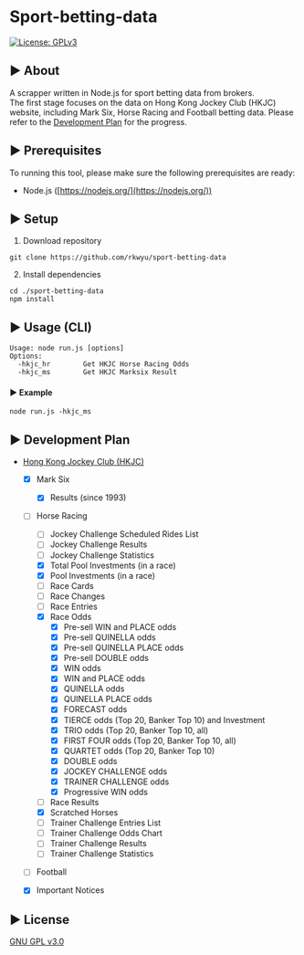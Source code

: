 # Sport-betting-data
[![License: GPLv3](https://img.shields.io/badge/License-GPLv3-blue.svg)](https://www.gnu.org/licenses/gpl-3.0)

## ▶️ About ##
A scrapper written in Node.js for sport betting data from brokers.  
The first stage focuses on the data on Hong Kong Jockey Club (HKJC) website, including Mark Six, Horse Racing and Football betting data. 
Please refer to the [Development Plan](#-development-plan) for the progress.

## ▶️ Prerequisites ##
To running this tool, please make sure the following prerequisites are ready:
- Node.js ([https://nodejs.org/](https://nodejs.org/))

## ▶️ Setup ##
1. Download repository  
```console
git clone https://github.com/rkwyu/sport-betting-data
```
2. Install dependencies
```console
cd ./sport-betting-data
npm install
```

## ▶️ Usage (CLI) ##
```console
Usage: node run.js [options]  
Options:  
  -hkjc_hr        Get HKJC Horse Racing Odds  
  -hkjc_ms        Get HKJC Marksix Result
```

#### ▶️ Example ####
```console
node run.js -hkjc_ms
```

## ▶️ Development Plan ##
- [Hong Kong Jockey Club (HKJC)](https://www.hkjc.com/)
  - [x] Mark Six
    - [x] Results (since 1993)
  - [ ] Horse Racing
    - [ ] Jockey Challenge Scheduled Rides List
    - [ ] Jockey Challenge Results
    - [ ] Jockey Challenge Statistics
    - [x] Total Pool Investments (in a race)
    - [x] Pool Investments (in a race)
    - [ ] Race Cards
    - [ ] Race Changes
    - [ ] Race Entries
    - [x] Race Odds
      - [x] Pre-sell WIN and PLACE odds
      - [x] Pre-sell QUINELLA odds
      - [x] Pre-sell QUINELLA PLACE odds
      - [x] Pre-sell DOUBLE odds
      - [x] WIN odds
      - [x] WIN and PLACE odds
      - [x] QUINELLA odds
      - [x] QUINELLA PLACE odds
      - [x] FORECAST odds
      - [x] TIERCE odds (Top 20, Banker Top 10) and Investment
      - [x] TRIO odds (Top 20, Banker Top 10, all)
      - [x] FIRST FOUR odds (Top 20, Banker Top 10, all)
      - [x] QUARTET odds (Top 20, Banker Top 10)
      - [x] DOUBLE odds
      - [x] JOCKEY CHALLENGE odds
      - [x] TRAINER CHALLENGE odds
      - [x] Progressive WIN odds
    - [ ] Race Results
    - [x] Scratched Horses
    - [ ] Trainer Challenge Entries List
    - [ ] Trainer Challenge Odds Chart
    - [ ] Trainer Challenge Results
    - [ ] Trainer Challenge Statistics
  - [ ] Football
  - [x] Important Notices
 

## ▶️ License ##
[GNU GPL v3.0](LICENSE.md)
